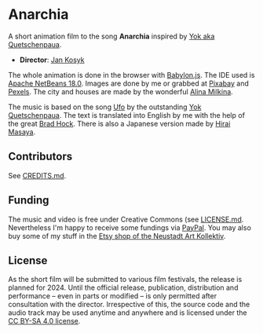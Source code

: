 # Anarchia
A short animation film to the song **Anarchia** inspired by [Yok aka Quetschenpaua](https://pocketpunk.so36.net/).

- **Director**: [Jan Kosyk](https://klavierpunk.de)

The whole animation is done in the browser with [Babylon.js](https://www.babylonjs.com/). The IDE used is [Apache NetBeans 18.0](https://netbeans.apache.org/). Images are done by me or grabbed at [Pixabay](https://pixabay.com/) and [Pexels](https://www.pexels.com). The city and houses are made by the wonderful [Alina Milkina](https://alinamilkina.carbonmade.com).

The music is based on the song [Ufo](https://www.youtube.com/watch?v=amAJ6HU9Jac) by the outstanding [Yok Quetschenpaua](https://pocketpunk.so36.net/). The text is translated into English by me with the help of the great [Brad Hock](https://www.instagram.com/bardo.bread/). There is also a Japanese version made by [Hirai Masaya](https://instagram.com/hiraimasaya).

## Contributors

See [CREDITS.md](CREDITS.md).

## Funding

The music and video is free under Creative Commons (see [LICENSE.md](LICENSE.md). Nevertheless I'm happy to receive some fundings via [PayPal](https://paypal.me/g4rf). You may also buy some of my stuff in the [Etsy shop of the Neustadt Art Kollektiv](https://www.etsy.com/shop/NeustadtArtKollektiv).

## License

As the short film will be submitted to various film festivals, the release is planned for 2024. Until the official release, publication, distribution and performance – even in parts or modified – is only permitted after consultation with the director. Irrespective of this, the source code and the audio track may be used anytime and anywhere and is licensed under the [CC BY-SA 4.0 license](LICENSE.md).
